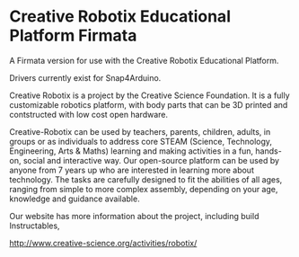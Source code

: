 # Creative Robotix Educational Platform Firmata
A Firmata version for use with the Creative Robotix Educational Platform.

Drivers currently exist for Snap4Arduino.

Creative Robotix is a project by the Creative Science Foundation.  It is a fully customizable
robotics platform, with body parts that can be 3D printed and contstructed with low cost open hardware.

Creative-Robotix can be used by teachers, parents, children, adults, in groups or as individuals to address core STEAM (Science, Technology, Engineering, Arts & Maths) learning and making activities in a fun, hands-on, social and interactive way.  Our open-source platform can be used by anyone from 7 years up who are interested in learning more about technology. The tasks are carefully designed to fit the abilities of all ages, ranging from simple to more complex assembly, depending on your age, knowledge and guidance available.

Our website has more information about the project, including build Instructables, 

http://www.creative-science.org/activities/robotix/
